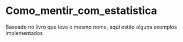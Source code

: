# Como_mentir_com_estatistica
Baseado no livro que leva o mesmo nome, aqui estão alguns exemplos implementados  
